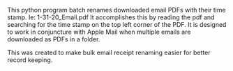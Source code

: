 This python program batch renames downloaded email PDFs with
their time stamp. Ie: 1-31-20_Email.pdf
It accomplishes this by reading the pdf and searching for the time stamp on the top left corner of the PDF.
It is designed to work in conjuncture with Apple Mail when multiple 
emails are downloaded as PDFs in a folder. 

This was created to make bulk email receipt renaming easier for better record keeping.

